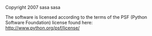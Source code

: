 Copyright 2007 sasa sasa

The software is licensed according to the terms of the PSF (Python Software Foundation) license found here: http://www.python.org/psf/license/
